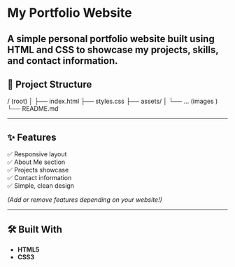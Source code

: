 # My Portfolio Website

A simple personal portfolio website built using **HTML** and **CSS** to showcase my projects, skills, and contact information.
---

## 📂 Project Structure

/ (root)
│
├── index.html
├── styles.css
├── assets/
│ └── ... (images )
└── README.md


---

## ✨ Features

✅ Responsive layout  
✅ About Me section  
✅ Projects showcase  
✅ Contact information  
✅ Simple, clean design  

*(Add or remove features depending on your website!)*

---

## 🛠️ Built With

- **HTML5**
- **CSS3**
